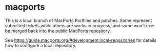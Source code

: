 # macports
This is a local branch of MacPorts Portfiles and patches. Some represent submitted tickets,while others are works in progress, and some won't ever be merged back into the public MacPorts repository.

See https://guide.macports.org/#development.local-repositories for details how to configure a local repository.
